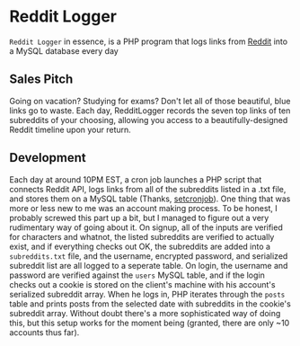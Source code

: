 # Reddit Logger
`Reddit Logger` in essence, is a PHP program that logs links from [Reddit](http://reddit.com) into a MySQL database every day

## Sales Pitch

Going on vacation? Studying for exams? Don't let all of those beautiful, blue links go to waste. Each day, RedditLogger records the seven top links of ten subreddits of your choosing, allowing you access to a beautifully-designed Reddit timeline upon your return.

## Development

Each day at around 10PM EST, a cron job launches a PHP script that connects Reddit API, logs links from all of the subreddits listed in a .txt file, and stores them on a MySQL table (Thanks, [setcronjob](http://setcronjob.com/)). One thing that was more or less new to me was an account making process. To be honest, I probably screwed this part up a bit, but I managed to figure out a very rudimentary way of going about it. On signup, all of the inputs are verified for characters and whatnot, the listed subreddits are verified to actually exist, and if everything checks out OK, the subreddits are added into a `subreddits.txt` file, and the username, encrypted password, and serialized subreddit list are all logged to a seperate table. On login, the username and password are verified against the `users` MySQL table, and if the login checks out a cookie is stored on the client's machine with his account's serialized subreddit array. When he logs in, PHP iterates through the `posts` table and prints posts from the selected date with subreddits in the cookie's subreddit array. Without doubt there's a more sophisticated way of doing this, but this setup works for the moment being (granted, there are only ~10 accounts thus far).
